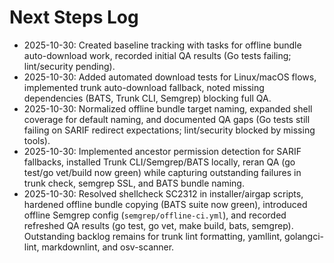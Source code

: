 # Next Steps Log

- 2025-10-30: Created baseline tracking with tasks for offline bundle auto-download work, recorded initial QA results (Go tests failing; lint/security pending).
- 2025-10-30: Added automated download tests for Linux/macOS flows, implemented trunk auto-download fallback, noted missing dependencies (BATS, Trunk CLI, Semgrep) blocking full QA.
- 2025-10-30: Normalized offline bundle target naming, expanded shell coverage for default naming, and documented QA gaps (Go tests still failing on SARIF redirect expectations; lint/security blocked by missing tools).
- 2025-10-30: Implemented ancestor permission detection for SARIF fallbacks, installed Trunk CLI/Semgrep/BATS locally, reran QA (go test/go vet/build now green) while capturing outstanding failures in trunk check, semgrep SSL, and BATS bundle naming.
- 2025-10-30: Resolved shellcheck SC2312 in installer/airgap scripts, hardened offline bundle copying (BATS suite now green), introduced offline Semgrep config (`semgrep/offline-ci.yml`), and recorded refreshed QA results (go test, go vet, make build, bats, semgrep). Outstanding backlog remains for trunk lint formatting, yamllint, golangci-lint, markdownlint, and osv-scanner.
